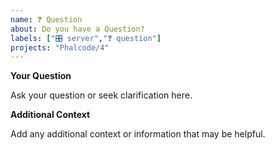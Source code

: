 ```yaml
---
name: ❓ Question
about: Do you have a Question?
labels: ["🎛️ server","❓ question"]
projects: "Phalcode/4"
---
```


**Your Question**

Ask your question or seek clarification here.

**Additional Context**

Add any additional context or information that may be helpful.
